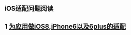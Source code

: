 ## iOS适配问题阅读

## 1 [为应用做iOS8,iPhone6以及6plus的适配](http://rannie.github.io/ios/2014/11/17/adaptive-to-ios8-6-6plus.html)